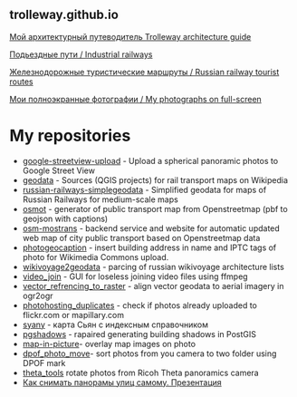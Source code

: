 ## trolleway.github.io

[Мой архитектурный путеводитель Trolleway architecture guide](https://trolleway.github.io/texts/architecture_guide/index.htm)

[Подьездные пути / Industrial railways](https://trolleway.github.io/texts/industrial_railways/index.htm)

[Железнодорожные туристические маршруты / Russian railway tourist routes](https://trolleway.github.io/texts/railway_waves/index.htm)

[Мои полноэкранные фотографии / My photographs on full-screen](https://trolleway.github.io/texts/t/index.htm)

# My repositories

* [google-streetview-upload](https://github.com/trolleway/google-streetview-upload) - Upload a spherical panoramic photos to Google Street View
* [geodata](https://github.com/trolleway/geodata) - Sources (QGIS projects) for rail transport maps on Wikipedia
* [russian-railways-simplegeodata](https://github.com/trolleway/russian-railways-simplegeodata) - Simplified geodata for maps of Russian Railways for medium-scale maps
* [osmot](https://github.com/trolleway/osmot) - generator of public transport map from Openstreetmap (pbf to geojson with captions)
* [osm-mostrans](https://github.com/trolleway/osm-mostrans) - backend service and website for automatic updated web map of city public transport based on Openstreetmap data
* [photogeocaption](https://github.com/trolleway/photogeocaption) - insert building address in name and IPTC tags of photo for Wikimedia Commons upload.
* [wikivoyage2geodata](https://github.com/trolleway/wikivoyage2geodata) - parcing of russian wikivoyage architecture lists
* [video_join](https://github.com/trolleway/video_join) - GUI for loseless joining video files using ffmpeg
* [vector_refrencing_to_raster](https://github.com/trolleway/vector_refrencing_to_raster) - align vector geodata to aerial imagery in ogr2ogr
* [photohosting_duplicates](https://github.com/trolleway/photohosting_duplicates) - check if photos already uploaded to flickr.com or mapillary.com
* [syany](https://github.com/trolleway/syany) - карта Сьян с индексным справочником
* [pgshadows](https://github.com/trolleway/pgshadows) - rapaired generating building shadows in PostGIS
* [map-in-picture](https://github.com/trolleway/map-in-picture)- overlay map images on photo
* [dpof_photo_move](https://github.com/trolleway/dpof_photo_move)- sort photos from you camera to two folder using DPOF mark
* [theta_tools](https://github.com/trolleway/theta_tools) rotate photos from Ricoh Theta panoramics camera
* [Как снимать панорамы улиц самому. Презентация](https://drive.google.com/open?id=1QLJ73f-366P-PbFvqv9hqco_-QXlz-8-66FU_eubJxw)


